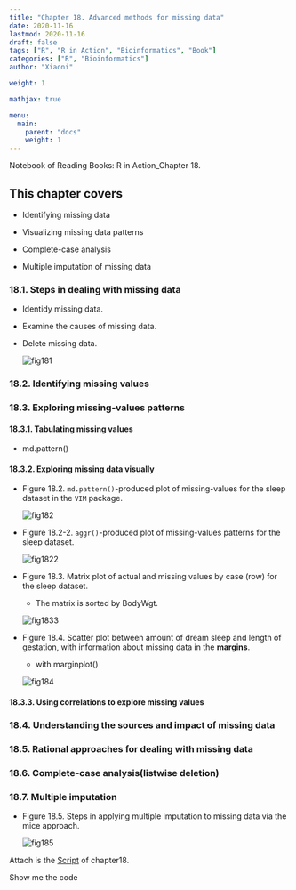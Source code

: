 ```yaml
---
title: "Chapter 18. Advanced methods for missing data"
date: 2020-11-16
lastmod: 2020-11-16
draft: false
tags: ["R", "R in Action", "Bioinformatics", "Book"]
categories: ["R", "Bioinformatics"]
author: "Xiaoni"

weight: 1

mathjax: true

menu:
  main:
    parent: "docs"
    weight: 1
---
```


Notebook of Reading Books: R in Action_Chapter 18.

<!--more-->

## This chapter covers

- Identifying missing data

- Visualizing missing data patterns

- Complete-case analysis

- Multiple imputation of missing data

### 18.1. Steps in dealing with missing data

- Identidy missing data.
- Examine the causes of missing data.
- Delete missing data.

  ![fig181](fig181.png)

### 18.2. Identifying missing values

### 18.3. Exploring missing-values patterns

#### 18.3.1. Tabulating missing values

- md.pattern()

#### 18.3.2. Exploring missing data visually

- Figure 18.2. `md.pattern()`-produced plot of missing-values for the sleep dataset in the `VIM` package.
  
  ![fig182](fig182.png)

- Figure 18.2-2. `aggr()`-produced plot of missing-values patterns for the sleep dataset.
  
  ![fig1822](fig182-2.png)

- Figure 18.3. Matrix plot of actual and missing values by case (row) for the sleep dataset. 
  - The matrix is sorted by BodyWgt.

  ![fig1833](fig183.png)

- Figure 18.4. Scatter plot between amount of dream sleep and length of gestation, with information about missing data in the **margins**.
  - with marginplot()

  ![fig184](fig184.png)

#### 18.3.3. Using correlations to explore missing values

### 18.4. Understanding the sources and impact of missing data

### 18.5. Rational approaches for dealing with missing data

### 18.6. Complete-case analysis(listwise deletion)

### 18.7. Multiple imputation

- Figure 18.5. Steps in applying multiple imputation to missing data via the mice approach.

  ![fig185](fig185.png)

Attach is the [Script](chapter18.R) of chapter18.

Show me the code <i class="far fa-hand-pointer"></i>

```r

```
